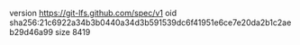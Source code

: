 version https://git-lfs.github.com/spec/v1
oid sha256:21c6922a34b3b0440a34d3b591539dc6f41951e6ce7e20da2b1c2aeb29d46a99
size 8419
